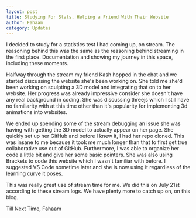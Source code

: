 ```yaml
---
layout: post
title: Studying For Stats, Helping a Friend With Their Website
author: Fahaam
category: Updates
---
```


I decided to study for a statistics test I had coming up, on stream. The reasoning behind this was the same as the reasoning behind streaming in the first place. Documentation and showing my journey in this space, including these moments.

Halfway through the stream my friend Kash hopped in the chat and we started discussing the website she's been working on. She told me she'd been working on sculpting a 3D model and integrating that on to her website. Her progress was already impressive consider she doesn't have any real background in coding. She was discussing threejs which I still have no familiarity with at this time other than it's popularity for implementing 3d animations into websites.

We ended up spending some of the stream debugging an issue she was having with getting the 3D model to actually appear on her page. She quickly set up her GitHub and before I knew it, I had her repo cloned. This was insane to me because it took me much longer than that to first get true collaborative use out of GitHub. Furthermore, I was able to organize her code a little bit and give her some basic pointers. She was also using Brackets to code this website which I wasn't familiar with before. I suggested VS Code sometime later and she is now using it regardless of the learning curve it poses.

This was really great use of stream time for me. We did this on July 21st according to these stream logs. We have plenty more to catch up on, on this blog. 

Till Next Time,
Fahaam






